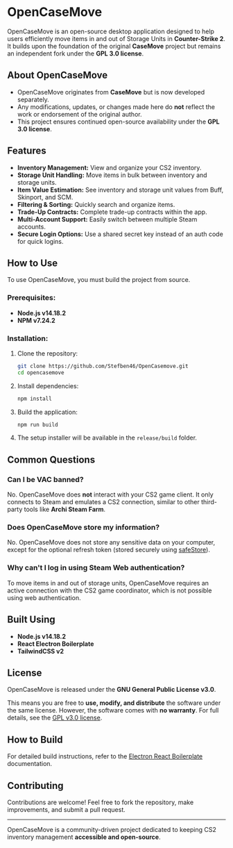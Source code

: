 # OpenCaseMove

OpenCaseMove is an open-source desktop application designed to help users efficiently move items in and out of Storage Units in **Counter-Strike 2**. It builds upon the foundation of the original **CaseMove** project but remains an independent fork under the **GPL 3.0 license**.

## About OpenCaseMove

- OpenCaseMove originates from **CaseMove** but is now developed separately.
- Any modifications, updates, or changes made here do **not** reflect the work or endorsement of the original author.
- This project ensures continued open-source availability under the **GPL 3.0 license**.

## Features

- **Inventory Management:** View and organize your CS2 inventory.
- **Storage Unit Handling:** Move items in bulk between inventory and storage units.
- **Item Value Estimation:** See inventory and storage unit values from Buff, Skinport, and SCM.
- **Filtering & Sorting:** Quickly search and organize items.
- **Trade-Up Contracts:** Complete trade-up contracts within the app.
- **Multi-Account Support:** Easily switch between multiple Steam accounts.
- **Secure Login Options:** Use a shared secret key instead of an auth code for quick logins.

## How to Use

To use OpenCaseMove, you must build the project from source.

### Prerequisites:
- **Node.js v14.18.2**
- **NPM v7.24.2**

### Installation:
1. Clone the repository:
   ```sh
   git clone https://github.com/Stefben46/OpenCasemove.git
   cd opencasemove
   ```
2. Install dependencies:
   ```sh
   npm install
   ```
3. Build the application:
   ```sh
   npm run build
   ```
4. The setup installer will be available in the `release/build` folder.

## Common Questions

### Can I be VAC banned?
No. OpenCaseMove does **not** interact with your CS2 game client. It only connects to Steam and emulates a CS2 connection, similar to other third-party tools like **Archi Steam Farm**.

### Does OpenCaseMove store my information?
No. OpenCaseMove does not store any sensitive data on your computer, except for the optional refresh token (stored securely using [safeStore](https://www.electronjs.org/docs/latest/api/safe-storage)).

### Why can't I log in using Steam Web authentication?
To move items in and out of storage units, OpenCaseMove requires an active connection with the CS2 game coordinator, which is not possible using web authentication.

## Built Using
- **Node.js v14.18.2**
- **React Electron Boilerplate**
- **TailwindCSS v2**

## License

OpenCaseMove is released under the **GNU General Public License v3.0**.

This means you are free to **use, modify, and distribute** the software under the same license. However, the software comes with **no warranty**. For full details, see the [GPL v3.0 license](https://www.gnu.org/licenses/gpl-3.0.html).

## How to Build

For detailed build instructions, refer to the [Electron React Boilerplate](https://github.com/electron-react-boilerplate/electron-react-boilerplate) documentation.

## Contributing
Contributions are welcome! Feel free to fork the repository, make improvements, and submit a pull request.

---

OpenCaseMove is a community-driven project dedicated to keeping CS2 inventory management **accessible and open-source**.

